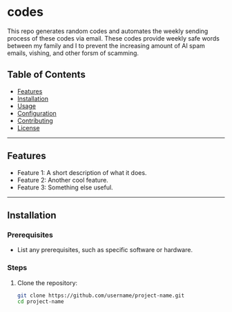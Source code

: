 # codes

This repo generates random codes and automates the weekly sending process of these codes via email. These codes provide weekly safe words between my family and I to prevent the increasing amount of AI spam emails, vishing, and other forsm of scamming.

## Table of Contents
- [Features](#features)
- [Installation](#installation)
- [Usage](#usage)
- [Configuration](#configuration)
- [Contributing](#contributing)
- [License](#license)

---

## Features
- Feature 1: A short description of what it does.
- Feature 2: Another cool feature.
- Feature 3: Something else useful.

---

## Installation

### Prerequisites
- List any prerequisites, such as specific software or hardware.

### Steps
1. Clone the repository:
   ```bash
   git clone https://github.com/username/project-name.git
   cd project-name
